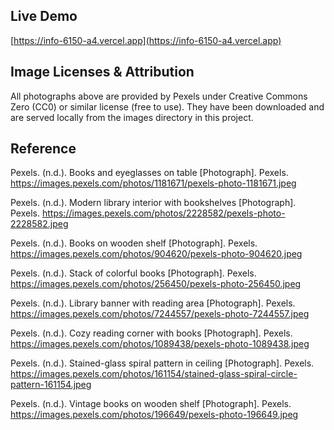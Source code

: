 ## Live Demo
[https://info-6150-a4.vercel.app](https://info-6150-a4.vercel.app)

## Image Licenses & Attribution
All photographs above are provided by Pexels under Creative Commons Zero (CC0) or similar license (free to use). They have been downloaded and are served locally from the images directory in this project.
 
## Reference
Pexels. (n.d.). Books and eyeglasses on table [Photograph]. Pexels. https://images.pexels.com/photos/1181671/pexels-photo-1181671.jpeg

Pexels. (n.d.). Modern library interior with bookshelves [Photograph]. Pexels. https://images.pexels.com/photos/2228582/pexels-photo-2228582.jpeg

Pexels. (n.d.). Books on wooden shelf [Photograph]. Pexels. https://images.pexels.com/photos/904620/pexels-photo-904620.jpeg

Pexels. (n.d.). Stack of colorful books [Photograph]. Pexels. https://images.pexels.com/photos/256450/pexels-photo-256450.jpeg

Pexels. (n.d.). Library banner with reading area [Photograph]. Pexels. https://images.pexels.com/photos/7244557/pexels-photo-7244557.jpeg

Pexels. (n.d.). Cozy reading corner with books [Photograph]. Pexels. https://images.pexels.com/photos/1089438/pexels-photo-1089438.jpeg

Pexels. (n.d.). Stained-glass spiral pattern in ceiling [Photograph]. Pexels. https://images.pexels.com/photos/161154/stained-glass-spiral-circle-pattern-161154.jpeg

Pexels. (n.d.). Vintage books on wooden shelf [Photograph]. Pexels. https://images.pexels.com/photos/196649/pexels-photo-196649.jpeg
